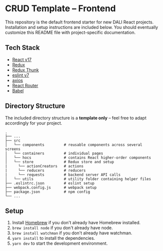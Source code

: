 # CRUD Template – Frontend

This repository is the default frontend starter for new DALI React projects. Installation and setup instructions are included below. You should eventually customize this README file with project-specific documentation. 

## Tech Stack
- [React v17](https://reactjs.org/)
- [Redux](https://redux.js.org/)
- [Redux Thunk](https://github.com/reduxjs/redux-thunk)
- [eslint v7](https://eslint.org/)
- [axios](https://github.com/axios/axios)
- [React Router](https://reactrouter.com/)
- [Babel](https://babeljs.io/)

## Directory Structure
The included directory structure is a **template only** – feel free to adapt accordingly for your project.

    .
    ├── ...         
    ├── src                    
    │   └── components         # reusable components across several screens
    │   └── containers         # individual pages
    │   └── hocs               # contains React higher-order components
    │   └── store              # Redux store and setup
    |     └── actionCreators   # actions
    |     └── reducers         # reducers
    |     └── requests         # backend server API calls
    │   └── utils              # utility folder containing helper files
    ├── .eslintrc.json         # eslint setup
    ├── webpack.config.js      # webpack setup
    ├── package.json           # npm config
    └── ...

## Setup
1. Install [Homebrew](https://brew.sh/) if you don't already have Homebrew installed.
2. `brew install node` if you don't already have node.
3. `brew install watchman` if you don't already have watchman.
4. `yarn install` to install the dependencies.
5. `yarn dev` to start the development environment.